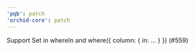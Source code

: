 ```yaml
---
'pqb': patch
'orchid-core': patch
---
```


Support Set in whereIn and where({ column: { in: ... } }) (#559)
